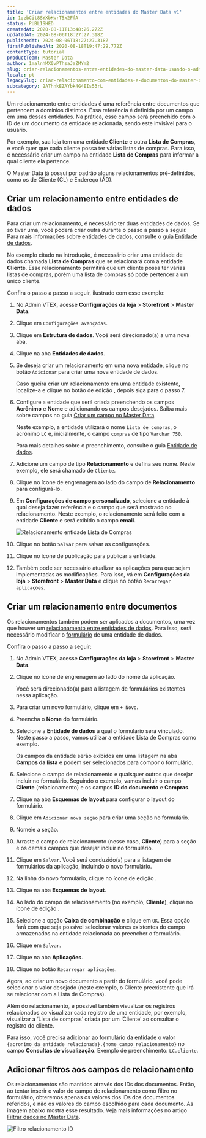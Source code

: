 ```yaml
---
title: 'Criar relacionamentos entre entidades do Master Data v1'
id: 1qzbCit8SYXbKwrT5x2FfA
status: PUBLISHED
createdAt: 2020-08-11T13:48:26.272Z
updatedAt: 2024-08-06T18:27:27.318Z
publishedAt: 2024-08-06T18:27:27.318Z
firstPublishedAt: 2020-08-18T19:47:29.772Z
contentType: tutorial
productTeam: Master Data
author: 1malnhMX0vPThsaJaZMYm2
slug: criar-relacionamentos-entre-entidades-do-master-data-usando-o-admin
locale: pt
legacySlug: criar-relacionamento-com-entidades-e-documentos-do-master-data-usando-o
subcategory: 2AThnkEZAYbk4G4EIs53rL
---
```


Um relacionamento entre entidades é uma referência entre documentos que pertencem a domínios distintos. Essa referência é definida por um campo em uma dessas entidades. Na prática, esse campo será preenchido com o ID de um documento da entidade relacionada, sendo este invisível para o usuário.

Por exemplo, sua loja tem uma entidade **Cliente** e outra **Lista de Compras**, e você quer que cada cliente possa ter várias listas de compras. Para isso, é necessário criar um campo na entidade **Lista de Compras** para informar a qual cliente ela pertence. 

<div class="alert alert-info">
<p>O Master Data já possui por padrão alguns relacionamentos pré-definidos, como os de Cliente (CL) e Endereço (AD).</p>
</div>

## Criar um relacionamento entre entidades de dados

Para criar um relacionamento, é necessário ter duas entidades de dados. Se só tiver uma, você poderá criar outra durante o passo a passo a seguir. Para mais informações sobre entidades de dados, consulte o guia [Entidade de dados](https://help.vtex.com/pt/tutorial/entidade-de-dados--tutorials_1265).

No exemplo citado na introdução, é necessário criar uma entidade de dados chamada **Lista de Compras** que se relacionará com a entidade **Cliente**. Esse relacionamento permitirá que um cliente possa ter várias listas de compras, porém uma lista de compras só pode pertencer a um único cliente.

Confira o passo a passo a seguir, ilustrado com esse exemplo:

1. No Admin VTEX, acesse **Configurações da loja** > **Storefront** > **Master Data**.
2. Clique em `Configurações avançadas`.  
3. Clique em **Estrutura de dados**. Você será direcionado(a) a uma nova aba.
4. Clique na aba **Entidades de dados**.
5. Se deseja criar um relacionamento em uma nova entidade, clique no botão `Adicionar` para criar uma nova entidade de dados.

   Caso queira criar um relacionamento em uma entidade existente, localize-a e clique no botão de edição <i class="fas fa-edit"></i>, depois siga para o passo 7.
6. Configure a entidade que será criada preenchendo os campos **Acrônimo** e **Nome** e adicionando os campos desejados. Saiba mais sobre campos no guia [Criar um campo no Master Data](https://help.vtex.com/pt/tutorial/como-crio-um-campo-no-master-data--frequentlyAskedQuestions_1829).

   Neste exemplo, a entidade utilizará o nome `Lista de compras`, o acrônimo `LC` e, inicialmente, o campo `compras` de tipo `Varchar 750`.

   Para mais detalhes sobre o preenchimento, consulte o guia [Entidade de dados](https://help.vtex.com/pt/tutorial/entidade-de-dados--tutorials_1265). 
7. Adicione um campo de tipo **Relacionamento** e defina seu nome. Neste exemplo, ele será chamado de `Cliente`.
8. Clique no ícone de engrenagem <i class="fas fa-cog"></i> ao lado do campo de **Relacionamento** para configurá-lo.
9. Em **Configurações de campo personalizado**, selecione a entidade à qual deseja fazer referência e o campo que será mostrado no relacionamento. Neste exemplo, o relacionamento será feito com a entidade **Cliente** e será exibido o campo **email**.

   ![Relacionamento entidade Lista de Compras](//images.ctfassets.net/alneenqid6w5/3YjtdLHluQz9ve11TkmylY/41cb881fc6bfe93744e4a68cca8ea43a/Lista_Compras_Relacionamento.png)

10. Clique no botão `Salvar` para salvar as configurações.
11. Clique no ícone de publicação <i class="fas fa-save"></i> para publicar a entidade.
12. Também pode ser necessário atualizar as aplicações para que sejam implementadas as modificações. Para isso, vá em **Configurações da loja** > **Storefront** > **Master Data** e clique no botão `Recarregar aplicações`.

## Criar um relacionamento entre documentos

Os relacionamentos também podem ser aplicados a documentos, uma vez que houver um [relacionamento entre entidades de dados](#criar-um-relacionamento-entre-entidades-de-dados). Para isso, será necessário modificar o [formulário](https://help.vtex.com/pt/tutorial/criando-formulario-no-master-data--tutorials_1047) de uma entidade de dados.

Confira o passo a passo a seguir:

1. No Admin VTEX, acesse **Configurações da loja** > **Storefront** > **Master Data**.
2. Clique no ícone de engrenagem <i class="fas fa-cog"></i> ao lado do nome da aplicação.

   Você será direcionado(a) para a listagem de formulários existentes nessa aplicação.

3. Para criar um novo formulário, clique em `+ Novo`.
4. Preencha o **Nome** do formulário.
5. Selecione a **Entidade de dados** à qual o formulário será vinculado. Neste passo a passo, vamos utilizar a entidade Lista de Compras como exemplo.

   Os campos da entidade serão exibidos em uma listagem na aba **Campos da lista** e podem ser selecionados para compor o formulário.
6. Selecione o campo de relacionamento e quaisquer outros que desejar incluir no formulário. Seguindo o exemplo, vamos incluir o campo **Cliente** (relacionamento) e os campos **ID do documento** e **Compras**.
7. Clique na aba **Esquemas de layout** para configurar o layout do formulário.
8. Clique em `Adicionar nova seção` para criar uma seção no formulário.
9. Nomeie a seção.
10. Arraste o campo de relacionamento (nesse caso, **Cliente**) para a seção e os demais campos que desejar incluir no formulário.
11. Clique em `Salvar`. Você será conduzido(a) para a listagem de formulários da aplicação, incluindo o novo formulário.
12. Na linha do novo formulário, clique no ícone de edição <i class="fas fa-edit"></i>.
13. Clique na aba **Esquemas de layout**.
14. Ao lado do campo de relacionamento (no exemplo, **Cliente**), clique no ícone de edição <i class="fas fa-edit"></i>.
15. Selecione a opção **Caixa de combinação** e clique em `OK`. Essa opção fará com que seja possível selecionar valores existentes do campo armazenados na entidade relacionada ao preencher o formulário.
16. Clique em `Salvar`.
17. Clique na aba **Aplicações**.
18. Clique no botão `Recarregar aplicações`.

Agora, ao criar um novo documento a partir do formulário, você pode selecionar o valor desejado (neste exemplo, o Cliente preexistente que irá se relacionar com a Lista de Compras).

Além do relacionamento, é possível também visualizar os registros relacionados ao visualizar cada registro de uma entidade, por exemplo, visualizar a ‘Lista de compras’ criada por um ‘Cliente’ ao consultar o registro do cliente.

Para isso, você precisa adicionar ao formulário da entidade o valor `{acronimo_da_entidade_relacionada}.{nome_campo_relacionamento}` no campo **Consultas de visualização**. Exemplo de preenchimento: `LC.cliente`.

## Adicionar filtros aos campos de relacionamento

Os relacionamentos são mantidos através dos IDs dos documentos. Então, ao tentar inserir o valor do campo de relacionamento como filtro no formulário, obteremos apenas os valores dos IDs dos documentos referidos, e não os valores do campo escolhido para cada documento. As imagem abaixo mostra esse resultado. Veja mais informações no artigo [Filtrar dados no Master Data](https://help.vtex.com/pt/tutorial/filtrando-dados-no-master-data--tutorials_778).

![Filtro relacionamento ID](//images.ctfassets.net/alneenqid6w5/4O1qpGWOrnnM3Zzmyqzymu/a9e179027658143481e6a6f3444e24cd/Filtro_relacionamento_ID.png)

